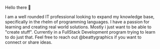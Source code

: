 Hello there 👋

I am a well rounded IT professional looking to expand my knowledge base, specifically in the rhelm of programming languages. I have a passion for learning and creating real world solutions.  Mostly i just want to be able to "create stuff". Currently in a FullStack Development program trying to learn to do just that.  Feel free to reach out @beattygraphics if you want to connect or share ideas.
